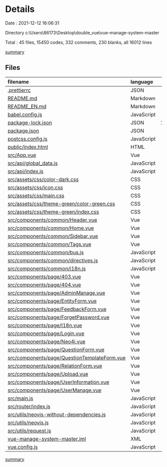 # Details

Date : 2021-12-12 16:06:31

Directory c:\Users\86173\Desktop\double_vue\vue-manage-system-master

Total : 45 files,  15450 codes, 332 comments, 230 blanks, all 16012 lines

[summary](results.md)

## Files
| filename | language | code | comment | blank | total |
| :--- | :--- | ---: | ---: | ---: | ---: |
| [.prettierrc](/.prettierrc) | JSON | 6 | 0 | 0 | 6 |
| [README.md](/README.md) | Markdown | 149 | 0 | 49 | 198 |
| [README_EN.md](/README_EN.md) | Markdown | 146 | 0 | 51 | 197 |
| [babel.config.js](/babel.config.js) | JavaScript | 5 | 0 | 1 | 6 |
| [package-lock.json](/package-lock.json) | JSON | 11,292 | 0 | 1 | 11,293 |
| [package.json](/package.json) | JSON | 35 | 0 | 1 | 36 |
| [postcss.config.js](/postcss.config.js) | JavaScript | 5 | 0 | 1 | 6 |
| [public/index.html](/public/index.html) | HTML | 16 | 1 | 1 | 18 |
| [src/App.vue](/src/App.vue) | Vue | 9 | 1 | 0 | 10 |
| [src/api/global_data.js](/src/api/global_data.js) | JavaScript | 17 | 0 | 1 | 18 |
| [src/api/index.js](/src/api/index.js) | JavaScript | 0 | 0 | 1 | 1 |
| [src/assets/css/color-dark.css](/src/assets/css/color-dark.css) | CSS | 28 | 0 | 0 | 28 |
| [src/assets/css/icon.css](/src/assets/css/icon.css) | CSS | 3 | 0 | 1 | 4 |
| [src/assets/css/main.css](/src/assets/css/main.css) | CSS | 138 | 4 | 35 | 177 |
| [src/assets/css/theme-green/color-green.css](/src/assets/css/theme-green/color-green.css) | CSS | 29 | 0 | 0 | 29 |
| [src/assets/css/theme-green/index.css](/src/assets/css/theme-green/index.css) | CSS | 1 | 0 | 0 | 1 |
| [src/components/common/Header.vue](/src/components/common/Header.vue) | Vue | 167 | 4 | 2 | 173 |
| [src/components/common/Home.vue](/src/components/common/Home.vue) | Vue | 48 | 1 | 3 | 52 |
| [src/components/common/Sidebar.vue](/src/components/common/Sidebar.vue) | Vue | 129 | 12 | 3 | 144 |
| [src/components/common/Tags.vue](/src/components/common/Tags.vue) | Vue | 167 | 5 | 11 | 183 |
| [src/components/common/bus.js](/src/components/common/bus.js) | JavaScript | 3 | 1 | 2 | 6 |
| [src/components/common/directives.js](/src/components/common/directives.js) | JavaScript | 56 | 8 | 17 | 81 |
| [src/components/common/i18n.js](/src/components/common/i18n.js) | JavaScript | 30 | 0 | 0 | 30 |
| [src/components/page/403.vue](/src/components/page/403.vue) | Vue | 53 | 0 | 4 | 57 |
| [src/components/page/404.vue](/src/components/page/404.vue) | Vue | 53 | 0 | 4 | 57 |
| [src/components/page/AdminManage.vue](/src/components/page/AdminManage.vue) | Vue | 261 | 0 | 7 | 268 |
| [src/components/page/EntityForm.vue](/src/components/page/EntityForm.vue) | Vue | 371 | 7 | 1 | 379 |
| [src/components/page/FeedbackForm.vue](/src/components/page/FeedbackForm.vue) | Vue | 132 | 2 | 1 | 135 |
| [src/components/page/ForgetPassword.vue](/src/components/page/ForgetPassword.vue) | Vue | 178 | 1 | 1 | 180 |
| [src/components/page/I18n.vue](/src/components/page/I18n.vue) | Vue | 44 | 0 | 3 | 47 |
| [src/components/page/Login.vue](/src/components/page/Login.vue) | Vue | 143 | 11 | 3 | 157 |
| [src/components/page/Neo4j.vue](/src/components/page/Neo4j.vue) | Vue | 169 | 11 | 4 | 184 |
| [src/components/page/QuestionForm.vue](/src/components/page/QuestionForm.vue) | Vue | 313 | 2 | 2 | 317 |
| [src/components/page/QuestionTemplateForm.vue](/src/components/page/QuestionTemplateForm.vue) | Vue | 270 | 2 | 1 | 273 |
| [src/components/page/RelationForm.vue](/src/components/page/RelationForm.vue) | Vue | 423 | 8 | 2 | 433 |
| [src/components/page/Upload.vue](/src/components/page/Upload.vue) | Vue | 32 | 109 | 0 | 141 |
| [src/components/page/UserInformation.vue](/src/components/page/UserInformation.vue) | Vue | 82 | 0 | 0 | 82 |
| [src/components/page/UserManage.vue](/src/components/page/UserManage.vue) | Vue | 252 | 65 | 6 | 323 |
| [src/main.js](/src/main.js) | JavaScript | 37 | 2 | 2 | 41 |
| [src/router/index.js](/src/router/index.js) | JavaScript | 95 | 0 | 3 | 98 |
| [src/utils/neovis-without-dependencies.js](/src/utils/neovis-without-dependencies.js) | JavaScript | 1 | 1 | 0 | 2 |
| [src/utils/neovis.js](/src/utils/neovis.js) | JavaScript | 7 | 70 | 0 | 77 |
| [src/utils/request.js](/src/utils/request.js) | JavaScript | 27 | 3 | 5 | 35 |
| [vue-manage-system-master.iml](/vue-manage-system-master.iml) | XML | 9 | 0 | 0 | 9 |
| [vue.config.js](/vue.config.js) | JavaScript | 19 | 1 | 0 | 20 |

[summary](results.md)